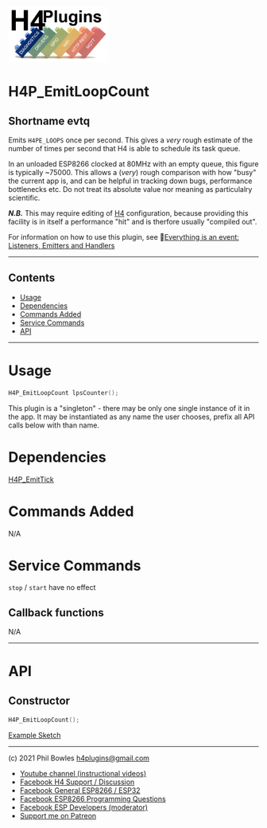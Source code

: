 ![H4P Logo](../assets/DiagLogo.jpg)

# H4P_EmitLoopCount

## Shortname evtq

Emits `H4PE_LOOPS` once per second. This gives a *very* rough estimate of the number of times per second that H4 is able to schedule its task queue.

In an unloaded ESP8266 clocked at 80MHz with an empty queue, this figure is typically ~75000. This allows a (*very*) rough comparison with how "busy" the current app is, and can be helpful in tracking down bugs, performance bottlenecks etc. Do not treat its absolute value nor meaning as particulalry scientific.

***N.B.*** This may require editing of [H4](https://github.com/philbowles/H4) configuration, because providing this facility is in itself a performance "hit" and is therfore usually "compiled out".

For information on how to use this plugin, see :gem:[Everything is an event: Listeners, Emitters and Handlers](events.md)

---

## Contents

* [Usage](#usage)
* [Dependencies](#dependencies)
* [Commands Added](#commands-added)
* [Service Commands](#service-commands)
* [API](#api)

---

# Usage

```cpp
H4P_EmitLoopCount lpsCounter();
```

This plugin is a "singleton" - there may be only one single instance of it in the app. 
It may be instantiated as any name the user chooses, prefix all API calls below with than name.

# Dependencies

[H4P_EmitTick](tick.md)

# Commands Added

N/A

# Service Commands

`stop` / `start` have no effect

## Callback functions

N/A

---

# API

## Constructor

```cpp
H4P_EmitLoopCount();
```

[Example Sketch](../examples/03_DIAGNOSTICS/H4P_LoopCount/H4P_LoopCount.ino)

---

(c) 2021 Phil Bowles h4plugins@gmail.com

* [Youtube channel (instructional videos)](https://www.youtube.com/channel/UCYi-Ko76_3p9hBUtleZRY6g)
* [Facebook H4  Support / Discussion](https://www.facebook.com/groups/444344099599131/)
* [Facebook General ESP8266 / ESP32](https://www.facebook.com/groups/2125820374390340/)
* [Facebook ESP8266 Programming Questions](https://www.facebook.com/groups/esp8266questions/)
* [Facebook ESP Developers (moderator)](https://www.facebook.com/groups/ESP8266/)
* [Support me on Patreon](https://patreon.com/es/esparto)